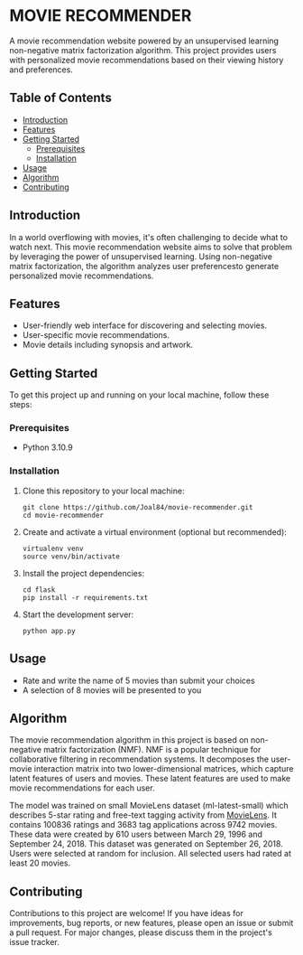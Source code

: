 # MOVIE RECOMMENDER

A movie recommendation website powered by an unsupervised learning non-negative matrix factorization algorithm. This project provides users with personalized movie recommendations based on their viewing history and preferences.

## Table of Contents

- [Introduction](#introduction)
- [Features](#features)
- [Getting Started](#getting-started)
  - [Prerequisites](#prerequisites)
  - [Installation](#installation)
- [Usage](#usage)
- [Algorithm](#algorithm)
- [Contributing](#contributing)

## Introduction

In a world overflowing with movies, it's often challenging to decide what to watch next. This movie recommendation website aims to solve that problem by leveraging the power of unsupervised learning. Using non-negative matrix factorization, the algorithm analyzes user preferencesto generate personalized movie recommendations.

## Features

- User-friendly web interface for discovering and selecting movies.
- User-specific movie recommendations.
- Movie details including synopsis and artwork.

## Getting Started

To get this project up and running on your local machine, follow these steps:

### Prerequisites

- Python 3.10.9

### Installation

1. Clone this repository to your local machine:

   ```
   git clone https://github.com/Joal84/movie-recommender.git
   cd movie-recommender
   ```

   
2. Create and activate a virtual environment (optional but recommended):
   ```
   virtualenv venv
   source venv/bin/activate
   ```
3. Install the project dependencies:
   ```
   cd flask
   pip install -r requirements.txt
   ```
4. Start the development server:
   ```
   python app.py
   ```
## Usage
- Rate and write the name of 5 movies than submit your choices
- A selection of 8 movies will be presented to you

## Algorithm
The movie recommendation algorithm in this project is based on non-negative matrix factorization (NMF). NMF is a popular technique for collaborative filtering in recommendation systems. It decomposes the user-movie interaction matrix into two lower-dimensional matrices, which capture latent features of users and movies. These latent features are used to make movie recommendations for each user.

The model was trained on small MovieLens dataset (ml-latest-small) which describes 5-star rating and free-text tagging activity from [MovieLens](http://movielens.org). It contains 100836 ratings and 3683 tag applications across 9742 movies. These data were created by 610 users between March 29, 1996 and September 24, 2018. This dataset was generated on September 26, 2018.
Users were selected at random for inclusion. All selected users had rated at least 20 movies. 

## Contributing
Contributions to this project are welcome! If you have ideas for improvements, bug reports, or new features, please open an issue or submit a pull request. For major changes, please discuss them in the project's issue tracker.
